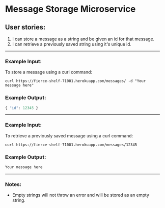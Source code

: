 # Message Storage Microservice

## User stories:
1. I can store a message as a string and be given an id for that message. 
2. I can retrieve a previously saved string using it's unique id.
---
### Example Input:
To store a message using a curl command:
```text
curl https://fierce-shelf-71001.herokuapp.com/messages/ -d "Your message here"
```
### Example Output:
```js
{ "id": 12345 }
```
---
### Example Input:
To retrieve a previously saved message using a curl command:
```text
curl https://fierce-shelf-71001.herokuapp.com/messages/12345
```
### Example Output:
```js
Your message here
```
---
### Notes:
- Empty strings will not throw an error and will be stored as an empty string.

